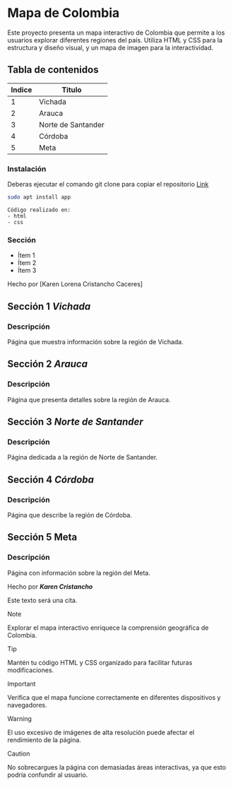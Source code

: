 # Mapa de Colombia
Este proyecto presenta un mapa interactivo de Colombia que permite a los usuarios explorar diferentes regiones del país. Utiliza HTML y CSS para la estructura y diseño visual, y un mapa de imagen para la interactividad.

## Tabla de contenidos
| Indice | Titulo  |
|--|--|
| 1 | Vichada |
| 2 | Arauca |
| 3 | Norte de Santander |
| 4 | Córdoba |
| 5 | Meta |

### Instalación
Deberas ejecutar el comando git clone para copiar el repositorio
  [Link](https://github.com/KarenLore/mapa.git)

``` bash
sudo apt install app
```

```
Código realizado en:
- html
- css
```

### Sección 
- Ítem 1
- Ítem 2
- Ítem 3

Hecho por [Karen Lorena Cristancho Caceres]

## Sección 1 ***Vichada***
### Descripción
Página que muestra información sobre la región de Vichada.

## Sección 2 ***Arauca***
### Descripción
Página que presenta detalles sobre la región de Arauca.

## Sección 3 ***Norte de Santander***
### Descripción
Página dedicada a la región de Norte de Santander.

## Sección 4 ***Córdoba***
### Descripción
Página que describe la región de Córdoba.

## Sección 5 Meta
### Descripción
Página con información sobre la región del Meta.

Hecho por ***Karen Cristancho***

Este texto será una cita.

> [!NOTE]
> Explorar el mapa interactivo enriquece la comprensión geográfica de Colombia.

> [!TIP]
> Mantén tu código HTML y CSS organizado para facilitar futuras modificaciones.

> [!IMPORTANT]
> Verifica que el mapa funcione correctamente en diferentes dispositivos y navegadores.

> [!WARNING]
> El uso excesivo de imágenes de alta resolución puede afectar el rendimiento de la página.

> [!CAUTION]
> No sobrecargues la página con demasiadas áreas interactivas, ya que esto podría confundir al usuario.
